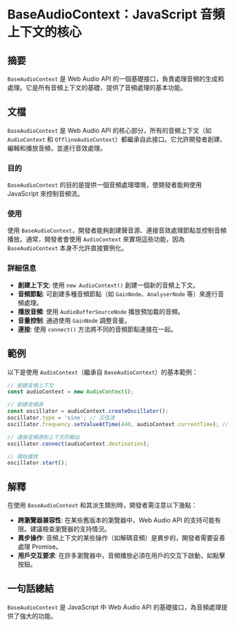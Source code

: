 <!--
Meta Description: # BaseAudioContext：JavaScript 音頻上下文的核心 ## 摘要 `BaseAudioContext` 是 Web Audio API 的一個基礎接口，負責處理音頻的生成和處理。它是所有音頻上下文的基礎，提供了音頻處理的基本功能。 ## 文檔 `BaseAudioContex...
Meta Keywords: baseaudiocontext, audiocontext, oscillator, javascript, web
-->

# BaseAudioContext：JavaScript 音頻上下文的核心

## 摘要
`BaseAudioContext` 是 Web Audio API 的一個基礎接口，負責處理音頻的生成和處理。它是所有音頻上下文的基礎，提供了音頻處理的基本功能。

## 文檔
`BaseAudioContext` 是 Web Audio API 的核心部分，所有的音頻上下文（如 `AudioContext` 和 `OfflineAudioContext`）都繼承自此接口。它允許開發者創建、編輯和播放音頻，並進行音效處理。

### 目的
`BaseAudioContext` 的目的是提供一個音頻處理環境，使開發者能夠使用 JavaScript 來控制音頻流。

### 使用
使用 `BaseAudioContext`，開發者能夠創建聲音源、連接音效處理節點並控制音頻播放。通常，開發者會使用 `AudioContext` 來實現這些功能，因為 `BaseAudioContext` 本身不允許直接實例化。

### 詳細信息
- **創建上下文**: 使用 `new AudioContext()` 創建一個新的音頻上下文。
- **音頻節點**: 可創建多種音頻節點（如 `GainNode`、`AnalyserNode` 等）來進行音頻處理。
- **播放音頻**: 使用 `AudioBufferSourceNode` 播放預加載的音頻。
- **音量控制**: 通過使用 `GainNode` 調整音量。
- **連接**: 使用 `connect()` 方法將不同的音頻節點連接在一起。

## 範例
以下是使用 `AudioContext`（繼承自 `BaseAudioContext`）的基本範例：

```javascript
// 創建音頻上下文
const audioContext = new AudioContext();

// 創建音頻源
const oscillator = audioContext.createOscillator();
oscillator.type = 'sine'; // 正弦波
oscillator.frequency.setValueAtTime(440, audioContext.currentTime); // 設定頻率為 440Hz

// 連接音頻源到上下文的輸出
oscillator.connect(audioContext.destination);

// 開始播放
oscillator.start();
```

## 解釋
在使用 `BaseAudioContext` 和其派生類別時，開發者需注意以下幾點：
- **跨瀏覽器兼容性**: 在某些舊版本的瀏覽器中，Web Audio API 的支持可能有限。建議檢查瀏覽器的支持情況。
- **異步操作**: 音頻上下文的某些操作（如解碼音頻）是異步的，開發者需要妥善處理 Promise。
- **用戶交互要求**: 在許多瀏覽器中，音頻播放必須在用戶的交互下啟動，如點擊按鈕。

## 一句話總結
`BaseAudioContext` 是 JavaScript 中 Web Audio API 的基礎接口，為音頻處理提供了強大的功能。